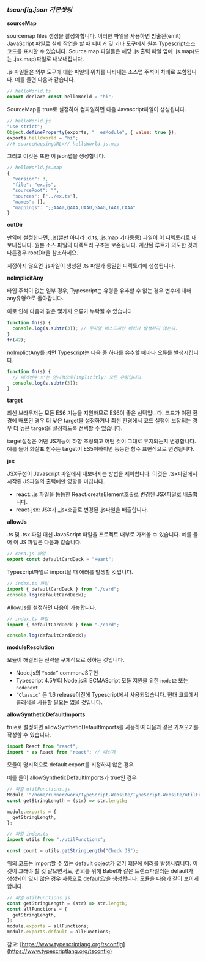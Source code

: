 ### **_tsconfig.json 기본셋팅_**

**sourceMap**

sourcemap files 생성을 활성화합니다. 이러한 파일을 사용하면 방출된(emit) JavaScript 파일로 실제 작업을 할 때 디버거 및 기타 도구에서 원본 Typescript소스 코드를 표시할 수 있습니다. Source map 파일들은 해당 .js 출력 파일 옆에 .js.map(또는 .jsx.map)파일로 내보내집니다.

.js 파일들은 외부 도구에 대한 파일의 위치를 나타내는 소스맵 주석이 차례로 포함됩니다. 예를 들면 다음과 같습니다.

```jsx
// helloWorld.ts
export declare const helloWorld = "hi";
```

SourceMap을 true로 설정하여 컴파일하면 다음 Javascript파일이 생성됩니다.

```jsx
// helloWorld.js
"use strict";
Object.defineProperty(exports, "__esModule", { value: true });
exports.helloWorld = "hi";
//# sourceMappingURL=// helloWorld.js.map
```

그리고 이것은 또한 이 json맵을 생성합니다.

```jsx
// helloWorld.js.map
{
  "version": 3,
  "file": "ex.js",
  "sourceRoot": "",
  "sources": ["../ex.ts"],
  "names": [],
  "mappings": ";;AAAa,QAAA,UAAU,GAAG,IAAI,CAAA"
}
```

**outDir**

만약에 설정한다면, .js(뿐만 아니라 .d.ts, .js.map 기타등등) 파일이 이 디렉토리로 내보내집니다. 원본 소스 파일의 디렉토리 구조는 보존됩니다. 계산된 루트가 의도한 것과 다른경우 rootDir을 참조하세요.

지정하지 않으면 .js파일이 생성된 .ts 파일과 동일한 디렉토리에 생성됩니다.

**noImplicitAny**

타입 주석이 없는 일부 경우, Typescript는 유형을 유추할 수 없는 경우 변수에 대해 any유형으로 돌아갑니다.

이로 인해 다음과 같은 몇가지 오류가 누락될 수 있습니다.

```jsx
function fn(s) {
  console.log(s.subtr(3)); // 문자열 메소드지만 에러가 발생하지 않는다.
}
fn(42);
```

noImplictAny를 켜면 Typescript는 다음 중 하나를 유추할 때마다 오류를 발생시킵니다.

```jsx
function fn(s) {
  // 매개변수's'는 암시적으로(implicitly) 모든 유형입니다.
  console.log(s.subtr(3));
}
```

**target**

최신 브라우저는 모든 ES6 기능을 지원하므로 ES6이 좋은 선택입니다. 코드가 이전 환경에 배포된 경우 더 낮은 target을 설정하거나 최신 환경에서 코드 실행이 보장되는 경우 더 높은 target을 설정하도록 선택할 수 있습니다.

target설정은 어떤 JS기능이 하향 조정되고 어떤 것이 그대로 유지되는지 변경합니다. 예를 들어 화살표 함수는 target이 ES5이하이면 동등한 함수 표현식으로 변경됩니다.

**jsx**

JSX구성이 Javascript 파일에서 내보내지는 방법을 제어합니다. 이것은 .tsx파일에서 시작된 JS파일의 출력에만 영향을 미칩니다.

- react: .js 파일을 동등한 React.createElement호출로 변경된 JSX파일로 배출합니다.
- react-jsx: JSX가 \_jsx호출로 변경된 .js파일을 배출합니다.

**allowJs**

.ts 및 .tsx 파일 대신 JavaScript 파일을 프로젝트 내부로 가져올 수 있습니다. 예를 들어 이 JS 파일은 다음과 같습니다.

```jsx
// card.js 파일
export const defaultCardDeck = "Heart";
```

Typescript파일로 import될 때 에러를 발생할 것입니다.

```jsx
// index.ts 파일
import { defaultCardDeck } from "./card";
console.log(defaultCardDeck);
```

AllowJs를 설정하면 다음이 가능합니다.

```jsx
// index.ts 파일
import { defaultCardDeck } from "./card";

console.log(defaultCardDeck);
```

**moduleResolution**

모듈이 해결되는 전략을 구체적으로 정하는 것입니다.

- Node.js의 `“node”` commonJS구현
- Typescript 4.5부터 Node.js의 ECMAScript 모듈 지원을 위한 `node12` 또는 `nodenext`
- `“Classic”` 은 1.6 release이전에 Typescript에서 사용되었습니다. 현대 코드에서 클래식을 사용할 필요는 없을 것입니다.

**allowSyntheticDefaultImports**

true로 설정하면 allowSyntheticDefaultImports를 사용하여 다음과 같은 가져오기를 작성할 수 있습니다.

```jsx
import React from "react";
import * as React from "react"; // 대신에
```

모듈이 명시적으로 default export를 지정하지 않은 경우

예를 들어 allowSyntheticDefaultImports가 true인 경우

```jsx
// 파일 utilFunctions.js
Module '"/home/runner/work/TypeScript-Website/TypeScript-Website/utilFunctions"' has no default export.
const getStringLength = (str) => str.length;

module.exports = {
  getStringLength,
};

// 파일 index.ts
import utils from "./utilFunctions";

const count = utils.getStringLength("Check JS");
```

위의 코드는 import할 수 있는 default object가 없기 떄문에 에러를 발생시킵니다. 이것이 그래야 할 것 같으면서도, 편의를 위해 Babel과 같은 트랜스파일러는 default가 생성되어 있지 않은 경우 자동으로 default값을 생성합니다. 모듈을 다음과 같이 보이게 합니다.

```jsx
// 파일 utilFunctions.js
const getStringLength = (str) => str.length;
const allFunctions = {
  getStringLength,
};
module.exports = allFunctions;
module.exports.default = allFunctions;
```

참고: [https://www.typescriptlang.org/tsconfig](https://www.typescriptlang.org/tsconfig)
